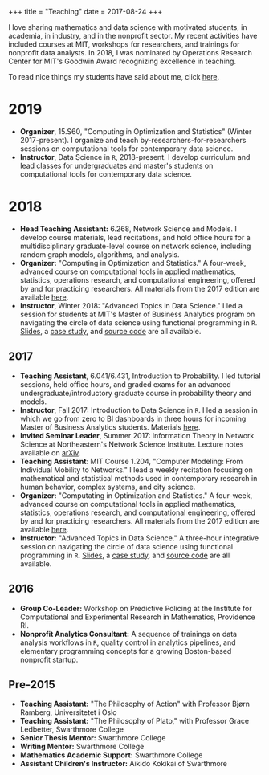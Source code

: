 +++
title = "Teaching"
date = 2017-08-24
+++


I love sharing mathematics and data science with motivated students, in academia, in industry, and in the nonprofit sector. My recent activities have included courses at MIT, workshops for researchers, and trainings for nonprofit data analysts. In 2018, I was nominated by Operations Research Center for MIT's Goodwin Award recognizing excellence in teaching. 

To read nice things my students have said about me, click [here](/teaching_testimonials). 

# 2019

- **Organizer**, 15.S60, "Computing in Optimization and Statistics" (Winter 2017-present). I organize and teach by-researchers-for-researchers sessions on computational tools for contemporary data science. 
- **Instructor**, Data Science in `R`, 2018-present. I develop curriculum and lead classes for undergraduates and master's students on computational tools for contemporary data science. 

# 2018

- **Head Teaching Assistant:** 6.268, Network Science and Models. I develop course materials, lead recitations, and hold office hours for a multidisciplinary graduate-level course on network science, including random graph models, algorithms, and analysis. 
- **Organizer:** "Computing in Optimization and Statistics." A four-week, advanced course on computational tools in applied mathematics, statistics, operations research, and computational engineering, offered by and for practicing researchers. All materials from the 2017 edition are available [here](https://philchodrow.github.io/cos_2018/).
- **Instructor**, Winter 2018: "Advanced Topics in Data Science." I led a session for students at MIT's Master of Business Analytics program on  navigating the circle of data science using functional programming in `R`. [Slides](https://philchodrow.github.io/cos_2018/4_advanced_topics/slides.html), a [case study](https://philchodrow.github.io/cos_2018/4_advanced_topics/notes.html), and [source code](https://github.com/PhilChodrow/cos_2018/tree/master/4_advanced_topics) are all available. 

## 2017
- **Teaching Assistant**, 6.041/6.431, Introduction to Probability. I led tutorial sessions, held office hours, and graded exams for an advanced undergraduate/introductory graduate course in probability theory and models. 
- **Instructor**, Fall 2017: Introduction to Data Science in `R`. I led a session in which we go from zero to BI dashboards in three hours for incoming Master of Business Analytics students. Materials [here](https://philchodrow.github.io/mban_orientation/data_science_intro/index.html). 
- **Invited Seminar Leader**, Summer 2017: Information Theory in Network Science at Northeastern's Network Science Institute. Lecture notes available on [arXiv](https://arxiv.org/abs/1708.07459).
- **Teaching Assistant**: MIT Course 1.204, "Computer Modeling: From Individual Mobility to Networks." I lead a weekly recitation focusing on mathematical and statistical methods used in contemporary research in human behavior, complex systems, and city science. 
- **Organizer:** "Computating in Optimization and Statistics." A four-week, advanced course on computational tools in applied mathematics, statistics, operations research, and computational engineering, offered by and for practicing researchers. All materials from the 2017 edition are available [here](https://philchodrow.github.io/cos_2017/).
- **Instructor:** "Advanced Topics in Data Science." A three-hour integrative session on navigating the circle of data science using functional programming in `R`. [Slides](https://philchodrow.github.io/cos_2017/4_advanced_topics/slides.html), a [case study](https://philchodrow.github.io/cos_2017/4_advanced_topics/notes.html), and [source code](https://github.com/PhilChodrow/cos_2017/tree/master/4_advanced_topics) are all available. 

## 2016

- **Group Co-Leader:** Workshop on Predictive Policing at the Institute for Computational and Experimental Research in Mathematics, Providence RI.  
- **Nonprofit Analytics Consultant:** A sequence of trainings on data analysis workflows in `R`, quality control in analytics pipelines, and elementary programming concepts for a growing Boston-based nonprofit startup.  

## Pre-2015

- **Teaching Assistant:** "The Philosophy of Action" with Professor Bjørn Ramberg, Universitetet i Oslo
- **Teaching Assistant:** "The Philosophy of Plato," with Professor Grace Ledbetter, Swarthmore College
- **Senior Thesis Mentor:** Swarthmore College
- **Writing Mentor:** Swarthmore College
- **Mathematics Academic Support:** Swarthmore College
- **Assistant Children's Instructor:** Aikido Kokikai of Swarthmore